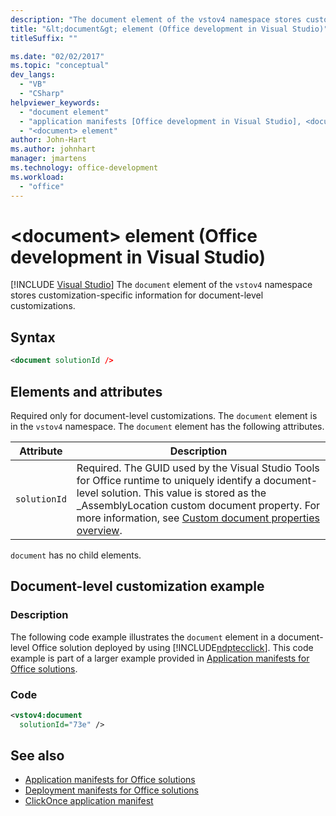```yaml
---
description: "The document element of the vstov4 namespace stores customization-specific information for document-level customizations."
title: "&lt;document&gt; element (Office development in Visual Studio)"
titleSuffix: ""

ms.date: "02/02/2017"
ms.topic: "conceptual"
dev_langs:
  - "VB"
  - "CSharp"
helpviewer_keywords:
  - "document element"
  - "application manifests [Office development in Visual Studio], <document> element"
  - "<document> element"
author: John-Hart
ms.author: johnhart
manager: jmartens
ms.technology: office-development
ms.workload:
  - "office"
---
```

# &lt;document&gt; element (Office development in Visual Studio)

 [!INCLUDE [Visual Studio](~/includes/applies-to-version/vs-windows-only.md)]
  The `document` element of the `vstov4` namespace stores customization-specific information for document-level customizations.

## Syntax

```xml
<document solutionId />
```

## Elements and attributes
 Required only for document-level customizations. The `document` element is in the `vstov4` namespace. The `document` element has the following attributes.

|Attribute|Description|
|---------------|-----------------|
|`solutionId`|Required. The GUID used by the Visual Studio Tools for Office runtime to uniquely identify a document-level solution. This value is stored as the _AssemblyLocation custom document property. For more information, see [Custom document properties overview](../vsto/custom-document-properties-overview.md).|

 `document` has no child elements.

## Document-level customization example

### Description
 The following code example illustrates the `document` element in a document-level Office solution deployed by using [!INCLUDE[ndptecclick](../vsto/includes/ndptecclick-md.md)]. This code example is part of a larger example provided in [Application manifests for Office solutions](../vsto/application-manifests-for-office-solutions.md).

### Code

```xml
<vstov4:document
  solutionId="73e" />
```

## See also

- [Application manifests for Office solutions](../vsto/application-manifests-for-office-solutions.md)
- [Deployment manifests for Office solutions](../vsto/deployment-manifests-for-office-solutions.md)
- [ClickOnce application manifest](../deployment/clickonce-application-manifest.md)
